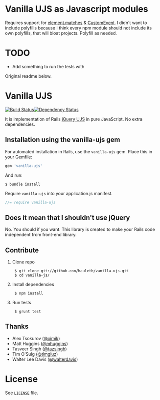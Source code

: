 # Vanilla UJS as Javascript modules

Requires support for [element.matches](https://developer.mozilla.org/en/docs/Web/API/Element/matches) & [CustomEvent](https://developer.mozilla.org/en-US/docs/Web/API/CustomEvent). I didn't want to include polyfills because I think every npm module should not include its own polyfills, that will bloat projects. Polyfill as needed.

# TODO

- Add something to run the tests with


Original readme below.

# Vanilla UJS
[![Build Status][travis-img]][travis-link][![Dependency Status](https://gemnasium.com/hauleth/vanilla-ujs.svg)](https://gemnasium.com/hauleth/vanilla-ujs)

It is implementation of Rails [jQuery UJS][jq-ujs] in pure JavaScript.
No extra dependencies.

## Installation using the vanilla-ujs gem

For automated installation in Rails, use the `vanilla-ujs` gem.
Place this in your Gemfile:

```ruby
gem 'vanilla-ujs'
```

And run:

```shell
$ bundle install
```

Require `vanilla-ujs` into your application.js manifest.

```javascript
//= require vanilla-ujs
```

## Does it mean that I shouldn't use jQuery

No. You should if you want. This library is created to make your Rails code
independent from front-end library.

## Contribute

1. Clone repo

        $ git clone git://github.com/hauleth/vanilla-ujs.git
        $ cd vanilla-js/

2. Install dependencies

        $ npm install

3. Run tests

        $ grunt test

## Thanks

- Alex Tsokurov ([@ximik](https://github.com/ximik))
- Matt Huggins ([@mhuggins](https://github.com/mhuggins))
- Tasveer Singh ([@tazsingh](https://github.com/tazsingh))
- Tim O'Sulg ([@timgluz](https://github.com/timgluz))
- Walter Lee Davis ([@walterdavis](https://github.com/walterdavis))

# License

See [`LICENSE`](LICENSE.txt) file.

[travis-img]:  https://travis-ci.org/hauleth/vanilla-ujs.svg?branch=master
[travis-link]: https://travis-ci.org/hauleth/vanilla-ujs
[jq-ujs]:      https://github.com/rails/jquery-ujs
